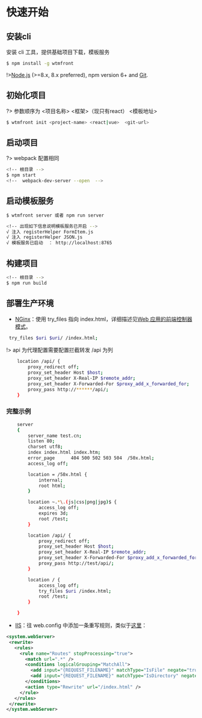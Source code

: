 # 快速开始
## 安装cli

安装 cli 工具，提供基础项目下载，模板服务 

```bash
$ npm install -g wtmfront
```
!>[Node.js](https://nodejs.org/en/) (>=8.x, 8.x preferred), npm version 6+ and [Git](https://git-scm.com/).

## 初始化项目
?> 参数顺序为   <项目名称>   <框架>（现只有react） <模板地址>
```bash
$ wtmfront init <project-name> <react|vue>  <git-url>
```
## 启动项目
?> webpack 配置相同 
```bash
<!-- 根目录 -->
$ npm start 
<!--  webpack-dev-server --open  -->
```
## 启动模板服务

``` bash
$ wtmfront server 或者 npm run server

<!-- 出现如下信息说明模板服务已开启 -->
√ 注入 registerHelper FormItem.js
√ 注入 registerHelper JSON.js
√ 模板服务已启动  ： http://localhost:8765

```
## 构建项目

``` bash
<!-- 根目录 -->
$ npm run build
```
## 部署生产环境
* [NGinx](http://nginx.org/)：使用 try_files 指向 index.html，详细描述见[Web 应用的前端控制器模式](https://www.nginx.com/resources/wiki/start/topics/tutorials/config_pitfalls/#front-controller-pattern-web-apps)。
  
 ```bash
  try_files $uri $uri/ /index.html;
  ```

  !> api 为代理配置需要配置拦截转发 /api 为列
```bash
    location /api/ {
        proxy_redirect off;
        proxy_set_header Host $host;
        proxy_set_header X-Real-IP $remote_addr;
        proxy_set_header X-Forwarded-For $proxy_add_x_forwarded_for;
        proxy_pass http://******/api/;
    }
```
### 完整示例
```bash
    server
    {
        server_name test.cn;
        listen 80;
        charset utf8;
        index index.html index.htm;
        error_page      404 500 502 503 504  /50x.html;
        access_log off;

        location = /50x.html {
            internal;
            root html;
        }

        location ~.*\.(js|css|png|jpg)$ {
            access_log off;
            expires 3d;
            root /test;
        }

        location /api/ {
            proxy_redirect off;
            proxy_set_header Host $host;
            proxy_set_header X-Real-IP $remote_addr;
            proxy_set_header X-Forwarded-For $proxy_add_x_forwarded_for;
            proxy_pass http://test/api/;
        }

        location / {
            access_log off;
            try_files $uri /index.html;
            root /test;
        }

    }
```
* [IIS](https://www.iis.net/)：往 web.config 中添加一条重写规则，类似于[这里](https://stackoverflow.com/questions/12614072/how-do-i-configure-iis-for-url-rewriting-an-angularjs-application-in-html5-mode/26152011#26152011)：
 ```xml
 <system.webServer>
  <rewrite>
    <rules>
      <rule name="Routes" stopProcessing="true">
        <match url=".*" />
        <conditions logicalGrouping="MatchAll">
          <add input="{REQUEST_FILENAME}" matchType="IsFile" negate="true" />
          <add input="{REQUEST_FILENAME}" matchType="IsDirectory" negate="true" />
        </conditions>
        <action type="Rewrite" url="/index.html" />
      </rule>
    </rules>
  </rewrite>
</system.webServer>
 ```